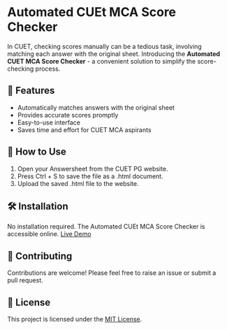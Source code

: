 # Automated CUEt MCA Score Checker

In CUET, checking scores manually can be a tedious task, involving matching each answer with the original sheet. Introducing the **Automated CUET MCA Score Checker** - a convenient solution to simplify the score-checking process.

## 🚀 Features

- Automatically matches answers with the original sheet
- Provides accurate scores promptly
- Easy-to-use interface
- Saves time and effort for CUET MCA aspirants

## 📝 How to Use

1. Open your Answersheet from the CUET PG website.
2. Press Ctrl + S to save the file as a .html document.
3. Upload the saved .html file to the website.

## 🛠️ Installation

No installation required. The Automated CUEt MCA Score Checker is accessible online.
[Live Demo](cuet-mca-score.streamlit.app)

## 🤝 Contributing

Contributions are welcome! Please feel free to raise an issue or submit a pull request.

## 📄 License

This project is licensed under the [MIT License](https://opensource.org/licenses/MIT).

